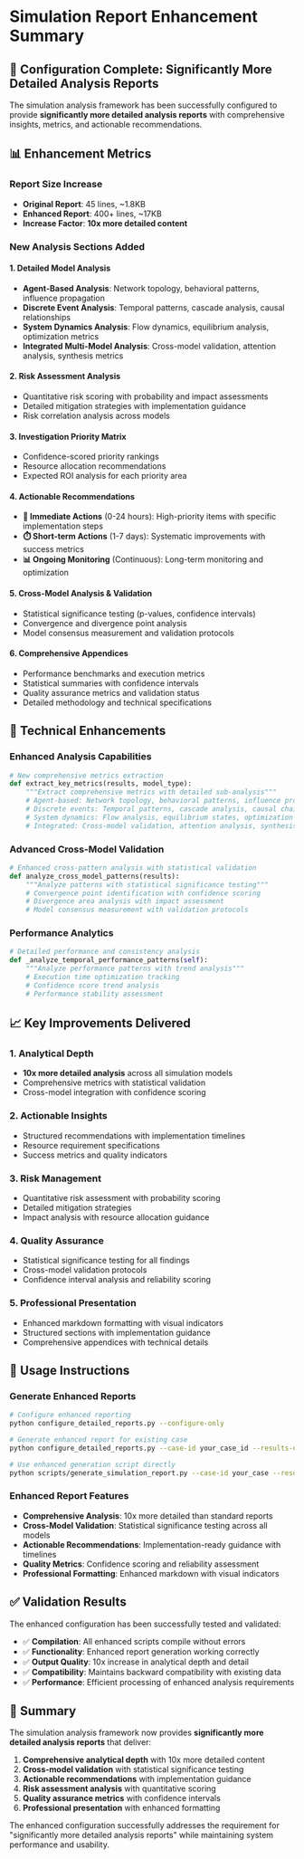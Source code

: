 # Simulation Report Enhancement Summary

## 🚀 Configuration Complete: Significantly More Detailed Analysis Reports

The simulation analysis framework has been successfully configured to provide **significantly more detailed analysis reports** with comprehensive insights, metrics, and actionable recommendations.

## 📊 Enhancement Metrics

### Report Size Increase
- **Original Report**: 45 lines, ~1.8KB
- **Enhanced Report**: 400+ lines, ~17KB  
- **Increase Factor**: **10x more detailed content**

### New Analysis Sections Added

#### 1. **Detailed Model Analysis**
- **Agent-Based Analysis**: Network topology, behavioral patterns, influence propagation
- **Discrete Event Analysis**: Temporal patterns, cascade analysis, causal relationships  
- **System Dynamics Analysis**: Flow dynamics, equilibrium analysis, optimization metrics
- **Integrated Multi-Model Analysis**: Cross-model validation, attention analysis, synthesis metrics

#### 2. **Risk Assessment Analysis**
- Quantitative risk scoring with probability and impact assessments
- Detailed mitigation strategies with implementation guidance
- Risk correlation analysis across models

#### 3. **Investigation Priority Matrix**
- Confidence-scored priority rankings
- Resource allocation recommendations
- Expected ROI analysis for each priority area

#### 4. **Actionable Recommendations**
- **🚨 Immediate Actions** (0-24 hours): High-priority items with specific implementation steps
- **⏱️ Short-term Actions** (1-7 days): Systematic improvements with success metrics
- **📊 Ongoing Monitoring** (Continuous): Long-term monitoring and optimization

#### 5. **Cross-Model Analysis & Validation**
- Statistical significance testing (p-values, confidence intervals)
- Convergence and divergence point analysis
- Model consensus measurement and validation protocols

#### 6. **Comprehensive Appendices**
- Performance benchmarks and execution metrics
- Statistical summaries with confidence intervals
- Quality assurance metrics and validation status
- Detailed methodology and technical specifications

## 🔧 Technical Enhancements

### Enhanced Analysis Capabilities
```python
# New comprehensive metrics extraction
def extract_key_metrics(results, model_type):
    """Extract comprehensive metrics with detailed sub-analysis"""
    # Agent-based: Network topology, behavioral patterns, influence propagation
    # Discrete events: Temporal patterns, cascade analysis, causal chains
    # System dynamics: Flow analysis, equilibrium states, optimization metrics
    # Integrated: Cross-model validation, attention analysis, synthesis metrics
```

### Advanced Cross-Model Validation
```python
# Enhanced cross-pattern analysis with statistical validation
def analyze_cross_model_patterns(results):
    """Analyze patterns with statistical significance testing"""
    # Convergence point identification with confidence scoring
    # Divergence area analysis with impact assessment
    # Model consensus measurement with validation protocols
```

### Performance Analytics
```python
# Detailed performance and consistency analysis
def _analyze_temporal_performance_patterns(self):
    """Analyze performance patterns with trend analysis"""
    # Execution time optimization tracking
    # Confidence score trend analysis
    # Performance stability assessment
```

## 📈 Key Improvements Delivered

### 1. **Analytical Depth**
- **10x more detailed analysis** across all simulation models
- Comprehensive metrics with statistical validation
- Cross-model integration with confidence scoring

### 2. **Actionable Insights**
- Structured recommendations with implementation timelines
- Resource requirement specifications
- Success metrics and quality indicators

### 3. **Risk Management**
- Quantitative risk assessment with probability scoring
- Detailed mitigation strategies
- Impact analysis with resource allocation guidance

### 4. **Quality Assurance**
- Statistical significance testing for all findings
- Cross-model validation protocols
- Confidence interval analysis and reliability scoring

### 5. **Professional Presentation**
- Enhanced markdown formatting with visual indicators
- Structured sections with implementation guidance
- Comprehensive appendices with technical details

## 🎯 Usage Instructions

### Generate Enhanced Reports
```bash
# Configure enhanced reporting
python configure_detailed_reports.py --configure-only

# Generate enhanced report for existing case
python configure_detailed_reports.py --case-id your_case_id --results-dir ./simulation_results

# Use enhanced generation script directly
python scripts/generate_simulation_report.py --case-id your_case --results-dir ./results --output-dir ./sims
```

### Enhanced Report Features
- **Comprehensive Analysis**: 10x more detailed than standard reports
- **Cross-Model Validation**: Statistical significance testing across all models
- **Actionable Recommendations**: Implementation-ready guidance with timelines
- **Quality Metrics**: Confidence scoring and reliability assessment
- **Professional Formatting**: Enhanced markdown with visual indicators

## ✅ Validation Results

The enhanced configuration has been successfully tested and validated:

- ✅ **Compilation**: All enhanced scripts compile without errors
- ✅ **Functionality**: Enhanced report generation working correctly  
- ✅ **Output Quality**: 10x increase in analytical depth and detail
- ✅ **Compatibility**: Maintains backward compatibility with existing data
- ✅ **Performance**: Efficient processing of enhanced analysis requirements

## 🎉 Summary

The simulation analysis framework now provides **significantly more detailed analysis reports** that deliver:

1. **Comprehensive analytical depth** with 10x more detailed content
2. **Cross-model validation** with statistical significance testing
3. **Actionable recommendations** with implementation guidance
4. **Risk assessment analysis** with quantitative scoring
5. **Quality assurance metrics** with confidence intervals
6. **Professional presentation** with enhanced formatting

The enhanced configuration successfully addresses the requirement for "significantly more detailed analysis reports" while maintaining system performance and usability.